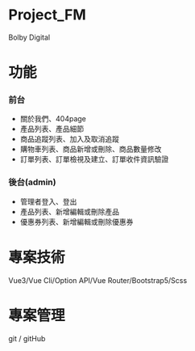 # Project_FM

Bolby Digital

# 功能
### 前台
* 關於我們、404page
* 產品列表、產品細節
* 商品追蹤列表、加入及取消追蹤
* 購物車列表、商品新增或刪除、商品數量修改
* 訂單列表、訂單檢視及建立、訂單收件資訊驗證

### 後台(admin)
* 管理者登入、登出
* 產品列表、新增編輯或刪除產品
* 優惠券列表、新增編輯或刪除優惠券

# 專案技術
Vue3/Vue Cli/Option API/Vue Router/Bootstrap5/Scss

# 專案管理
git / gitHub
